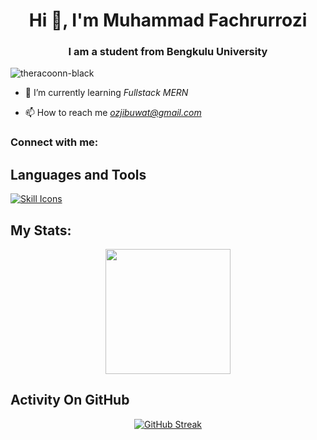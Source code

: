 <h1 align="center">Hi 👋, I'm Muhammad Fachrurrozi</h1>
<h3 align="center">I am a student from Bengkulu University</h3>

<p align="left"> <img src="https://komarev.com/ghpvc/?username=theraccoon-black&label=Profile%20views&color=0e75b6&style=flat" alt="theracoonn-black" /> </p>

- 🌱 I’m currently learning *Fullstack MERN*

- 📫 How to reach me *ozjibuwat@gmail.com*

<h3 align="left">Connect with me:</h3>
<p align="left">
</p>

## Languages and Tools
<p align="left">
    <a href="https://example.com">
        <img src="https://skillicons.dev/icons?i=vscode,github,css,html,js,nodejs,laravel,python,mysql,nextjs,php" alt="Skill Icons">
    </a>
</p>


## My Stats:
<p align="center">
<img height="200px" src="https://github-readme-stats.vercel.app/api?username=theraccoon-black&hide_border=true&show_icons=true&count_private=true&theme=gruvbox&bg_color=151515">
</p>

## Activity On GitHub

<p align="center">
 <a href="https://git.io/streak-stats"><img src="https://streak-stats.demolab.com?user=TheRaccoon-Black" alt="GitHub Streak" /></a>
</p>
